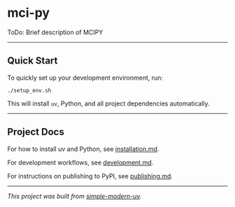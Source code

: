 # mci-py

ToDo: Brief description of MCIPY

---

## Quick Start

To quickly set up your development environment, run:

```shell
./setup_env.sh
```

This will install `uv`, Python, and all project dependencies automatically.

---

## Project Docs

For how to install uv and Python, see [installation.md](installation.md).

For development workflows, see [development.md](development.md).

For instructions on publishing to PyPI, see [publishing.md](publishing.md).

---

_This project was built from
[simple-modern-uv](https://github.com/jlevy/simple-modern-uv)._

